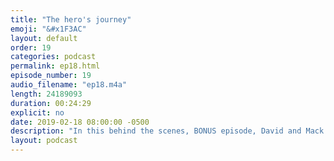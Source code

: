 ```yaml
---
title: "The hero's journey"
emoji: "&#x1F3AC"
layout: default
order: 19
categories: podcast
permalink: ep18.html
episode_number: 19
audio_filename: "ep18.m4a"
length: 24189093
duration: 00:24:29
explicit: no
date: 2019-02-18 08:00:00 -0500
description: "In this behind the scenes, BONUS episode, David and Mack and Mike discuss the hero's journey in modern cinema."
layout: podcast
---
```

